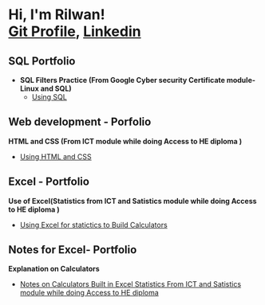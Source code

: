 <h1>Hi, I'm Rilwan! 
  <br/><a href="https://github.com/rilchief">Git Profile</a>, <a href="https://www.linkedin.com/in/rilwan-ajelero-9639b4234/">Linkedin</a></h1>

<h2> SQL Portfolio</h2>

- <b>SQL Filters Practice (From Google Cyber security Certificate module- Linux and SQL)</b>
  - [Using SQL](https://github.com/rilchief/Using-SQL)

<h2> Web development - Porfolio</h2>
<b>HTML and CSS (From ICT module while doing Access to HE diploma )</b>

  - [Using HTML and CSS](https://github.com/rilchief/popandexclusive)

<h2> Excel - Portfolio</h2>
<b>Use of Excel(Statistics from ICT and Satistics module while doing Access to HE diploma )</b>

  - [Using Excel for statictics to Build Calculators](https://docs.google.com/spreadsheets/d/1mY_Q_5gxJzLWukSJsk9cXcNtnKpaiBMp/edit?usp=drive_link&ouid=110859359202279205936&rtpof=true&sd=true)

<h2> Notes for Excel- Portfolio</h2>
<b>Explanation on Calculators</b>

  - [Notes on Calculators Built in Excel Statistics From ICT and Satistics module while doing Access to HE diploma](https://docs.google.com/document/d/1Klu4DiVOmRYXWkJQNR9eAPoy2RnS_GoO/edit?usp=drive_link&ouid=110859359202279205936&rtpof=true&sd=true)
